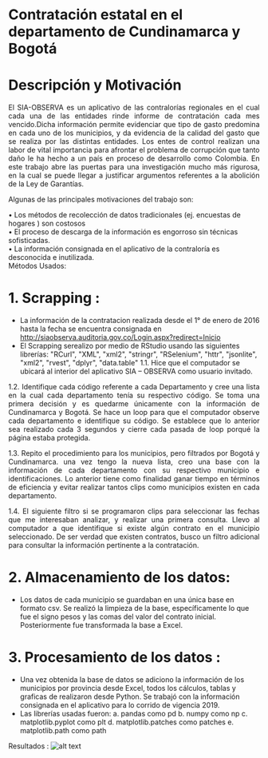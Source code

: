 
# Contratación estatal en el departamento de Cundinamarca y Bogotá

# Descripción y Motivación
<p align="justify">El SIA-OBSERVA es un aplicativo de las contralorías regionales en el cual cada una de las entidades rinde informe de contratación cada mes vencido.Dicha información permite evidenciar que tipo de gasto predomina en cada uno de los municipios, y da evidencia de la calidad del gasto que se realiza por las distintas entidades. Los entes de control realizan una labor de vital importancia para afrontar el problema de corrupción que tanto daño le ha hecho a un país en proceso de desarrollo como Colombia. En este trabajo abre las puertas para una investigación mucho más rigurosa, en la cual se puede llegar a justificar argumentos referentes a la abolición de la Ley de Garantías.</p> 
Algunas de las principales motivaciones del trabajo son: <br/>

•	Los métodos de recolección de datos tradicionales (ej. encuestas de hogares ) son costosos<br/>
•	El proceso de descarga de la información es engorroso sin técnicas sofisticadas.<br/>
•	La información consignada en el aplicativo de la contraloría es desconocida e inutilizada.<br/>
Métodos Usados:<br/> 
# 1.	Scrapping :<br/> 
-	La información de la contratacion realizada desde el 1° de enero de 2016 hasta la fecha se encuentra consignada en http://siaobserva.auditoria.gov.co/Login.aspx?redirect=Inicio <br/>
-	El Scrapping serealizo por medio de RStudio usando las siguientes librerías:
"RCurl", "XML", "xml2", "stringr", "RSelenium", "httr", "jsonlite", "xml2", "rvest", "dplyr", "data.table"
1.1.	Hice que el computador se ubicará al interior del aplicativo SIA – OBSERVA como usuario invitado.

<p align="justify">1.2.	Identifique cada código referente a cada Departamento y cree una lista en la cual cada departamento tenía su respectivo código. Se toma una primera decisión y es quedarme únicamente con la información de Cundinamarca y Bogotá. Se hace un loop para que el computador observe cada departamento e identifique su código. Se establece que lo anterior sea realizado cada 3 segundos y cierre cada pasada de loop porqué la página estaba protegida.</p>

<p align="justify">1.3.	Repito el procedimiento para los municipios, pero filtrados por Bogotá y Cundinamarca. una vez tengo la nueva lista, creo una base con la información de cada departamento con su respectivo municipio e identificaciones. Lo anterior tiene como finalidad ganar tiempo en términos de eficiencia y evitar realizar tantos clips como municipios existen en cada departamento.</p>

<p align="justify">1.4.	El siguiente filtro si se programaron clips para seleccionar las fechas que me interesaban analizar, y realizar una primera consulta. Llevo al computador a que identifique si existe algún contrato en el municipio seleccionado. De ser verdad que existen contratos, busco un filtro adicional para consultar la información pertinente a la contratación.</p>
  
# 2.	Almacenamiento de los datos:

-	Los datos de cada municipio se guardaban en una única base en formato csv. Se realizó la limpieza de la base, específicamente lo que fue el signo pesos y las comas del valor del contrato inicial. Posteriormente fue transformada la base a Excel.   
# 3.	Procesamiento de los datos : 
-	Una vez obtenida la base de datos  se adiciono la información de los municipios por provincia desde Excel, todos los cálculos, tablas y graficas de realizaron desde Python. Se trabajó con la información consignada en el aplicativo para lo corrido de vigencia 2019.
-	Las librerías usadas fueron:
a.	pandas como pd
b.	numpy como np
c.	matplotlib.pyplot como plt
d.	matplotlib.patches como patches
e.	matplotlib.path como path 

Resultados : 
![alt text](https://github.com/juanbarbosa219/Trabajo-final-/blob/master/contratos-por-provincia.png)
